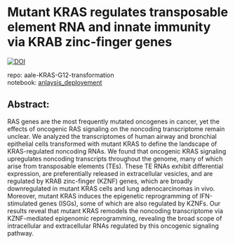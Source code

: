 # Mutant KRAS regulates transposable element RNA and innate immunity via KRAB zinc-finger genes 
[![DOI](https://zenodo.org/badge/350592275.svg)](https://zenodo.org/badge/latestdoi/350592275)


repo: aale-KRAS-G12-transformation  
notebook: [anlaysis_deployement](https://rreggiar.github.io/aale-KRAS-G12-transformation/)

## Abstract:
RAS genes are the most frequently mutated oncogenes in cancer, yet the effects of oncogenic RAS signaling on the noncoding transcriptome remain unclear. 
We analyzed the transcriptomes of human airway and bronchial epithelial cells transformed with mutant KRAS to define the landscape of KRAS-regulated noncoding RNAs. 
We found that oncogenic KRAS signaling upregulates noncoding transcripts throughout the genome, many of which arise from transposable elements (TEs). 
These TE RNAs exhibit differential expression, are preferentially released in extracellular vesicles, and are regulated by KRAB zinc-finger (KZNF) genes, which are broadly downregulated in mutant KRAS cells and lung adenocarcinomas in vivo. 
Moreover, mutant KRAS induces the epigenetic reprogramming of IFN-stimulated genes (ISGs), some of which are also regulated by KZNFs. 
Our results reveal that mutant KRAS remodels the noncoding transcriptome via KZNF-mediated epigenomic reprogramming, revealing the broad scope of intracellular and extracellular RNAs regulated by this oncogenic signaling pathway.


